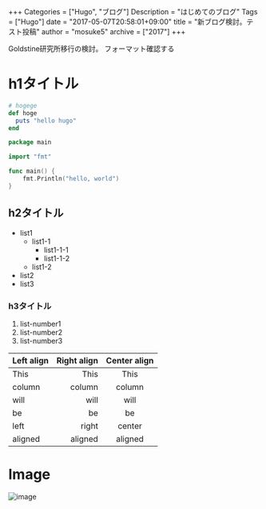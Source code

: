 +++
Categories = ["Hugo", "ブログ"]
Description = "はじめてのブログ"
Tags = ["Hugo"]
date = "2017-05-07T20:58:01+09:00"
title = "新ブログ検討。テスト投稿"
author = "mosuke5"
archive = ["2017"]
+++

Goldstine研究所移行の検討。
フォーマット確認する

# h1タイトル
```ruby
# hogege
def hoge
  puts "hello hugo"
end
```

```go
package main

import "fmt"

func main() {
    fmt.Println("hello, world")
}
```

## h2タイトル
- list1
  - list1-1
    - list1-1-1
    - list1-1-2
  - list1-2
- list2
- list3

### h3タイトル
1. list-number1
1. list-number2
1. list-number3

| Left align | Right align | Center align |
|:-----------|------------:|:------------:|
| This       |        This |     This     |
| column     |      column |    column    |
| will       |        will |     will     |
| be         |          be |      be      |
| left       |       right |    center    |
| aligned    |     aligned |   aligned    |

# Image
![image](/image/apple-touch-icon.png)
